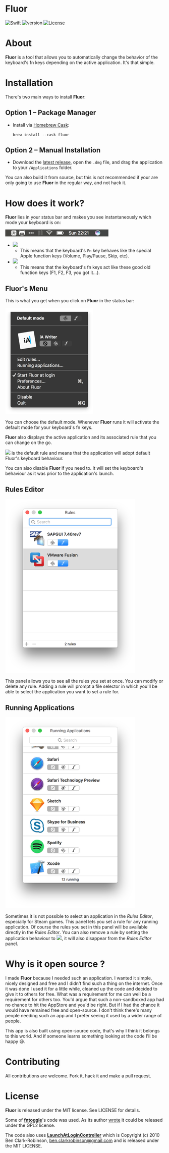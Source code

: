 # Fluor

[![Swift](https://img.shields.io/badge/Swift-4.0-orange.svg?style=flat)](https://developer.apple.com/swift/)
![version](https://img.shields.io/badge/macOS-10.11+-green.svg?style=flat)
[![License](https://img.shields.io/badge/license-MIT-71787A.svg)](https://tldrlegal.com/license/mit-license)

# About

**Fluor** is a tool that allows you to automatically change the behavior of the keyboard's fn keys depending on the active application. It's that simple.

# Installation

There's two main ways to install **Fluor**:

## Option 1 – Package Manager

* Install via [Homebrew Cask](https://caskroom.github.io):

    ```shell
    brew install --cask fluor
    ```

## Option 2 – Manual Installation

* Download the [latest release](https://github.com/Pyroh/Fluor/releases), open the `.dmg` file, and drag the application to your `/Applications` folder.

You can also build it from source, but this is not recommended if your are only going to use **Fluor** in the regular way, and not hack it.

# How does it work?

**Fluor** lies in your status bar and makes you see instantaneously which mode your keyboard is on:

<img src="resources/statusbar.png" width=327pt>

* <img src="Fluor/Assets.xcassets/IconAppleMode.imageset/iconAppleMode@2x.png" width=16pt>

    * This means that the keyboard's `Fn` key behaves like the special Apple function keys (Volume, Play/Pause, Skip, etc).

* <img src="Fluor/Assets.xcassets/iconOtherMode.imageset/iconOtherMode@2x.png" width=16pt>

    * This means that the keyboard's fn keys act like these good old function keys (F1, F2, F3, you got it...).

## Fluor's Menu

This is what you get when you click on **Fluor** in the status bar:

<img src="resources/mainmenu.png" width=279pt>

You can choose the default mode. Whenever **Fluor** runs it will activate the default mode for your keyboard's fn keys.

**Fluor** also displays the active application and its associated rule that you can change on the go.

<img src="Fluor/Assets.xcassets/DefaultMode.imageset/DefaultModeLight@2x.png" width=16pt> is the default rule and means that the application will adopt default Fluor's keyboard behaviour.

You can also disable **Fluor** if you need to. It will set the keyboard's behaviour as it was prior to the application's launch.

## Rules Editor

<img src="resources/ruleseditor.png" width=412pt>

This panel allows you to see all the rules you set at once. You can modify or delete any rule. Adding a rule will prompt a file selector in which you'll be able to select the application you want to set a rule for.

## Running Applications

<img src="resources/runningapps.png" width=412pt>

Sometimes it is not possible to select an application in the *Rules Editor*, especially for Steam games. This panel lets you set a rule for any running application. Of course the rules you set in this panel will be available directly in the *Rules Editor*. You can also remove a rule by setting the application behaviour to <img src="Fluor/Assets.xcassets/DefaultMode.imageset/DefaultModeLight@2x.png" width=16pt>, it will also disappear from the *Rules Editor* panel.

# Why is it open source ?

I made **Fluor** because I needed such an application. I wanted it simple, nicely designed and free and I didn't find such a thing on the internet. Once it was done I used it for a little while, cleaned up the code and decided to give it to others for free. What was a requirement for me can well be a requirement for others too.
You'd argue that such a non-sandboxed app had no chance to hit the AppStore and you'd be right. But if I had the chance it would have remained free and open-source. I don't think there's many people needing such an app and I prefer seeing it used by a wider range of people.

This app is also built using open-source code, that's why I think it belongs to this world. And if someone learns something looking at the code I'll be happy 😃.

# Contributing

All contributions are welcome. Fork it, hack it and make a pull request.

# License

**Fluor** is released under the MIT license. See LICENSE for details.

Some of [**fntoggle**](https://github.com/nelsonjchen/fntoggle)'s code was used. As its author [wrote](https://github.com/nelsonjchen/fntoggle#license) it could be released under the GPL2 license.

The code also uses [**LaunchAtLoginController**](https://github.com/Mozketo/LaunchAtLoginController) which is Copyright (c) 2010 Ben Clark-Robinson, ben.clarkrobinson@gmail.com and is released under the MIT LICENSE.
